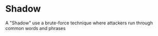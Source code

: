 # Shadow
A "Shadow" use a  brute-force technique where attackers run through common words and phrases
